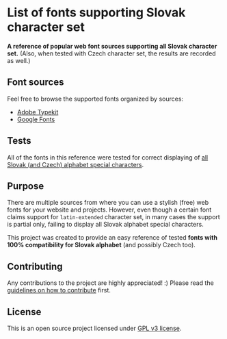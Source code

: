 # List of fonts supporting Slovak character set

**A reference of popular web font sources supporting all Slovak character set.** (Also, when tested with Czech character set, the results are recorded as well.)


## Font sources

Feel free to browse the supported fonts organized by sources:

- [Adobe Typekit](/fonts-charset-slovak/google-fonts/)
- [Google Fonts](/fonts-charset-slovak/typekit-fonts/)


## Tests

All of the fonts in this reference were tested for correct displaying of [all Slovak (and Czech) alphabet special characters](/fonts-charset-slovak/TESTS.md).


## Purpose

There are multiple sources from where you can use a stylish (free) web fonts for your website and projects. However, even though a certain font claims support for `latin-extended` character set, in many cases the support is partial only, failing to display all Slovak alphabet special characters.

This project was created to provide an easy reference of tested **fonts with 100% compatibility for Slovak alphabet** (and possibly Czech too).


## Contributing

Any contributions to the project are highly appreciated! :) Please read the [guidelines on how to contribute](/fonts-charset-slovak/CONTRIBUTING.md) first.


## License

This is an open source project licensed under [GPL v3 license](http://www.gnu.org/licenses/gpl-3.0.en.html).
